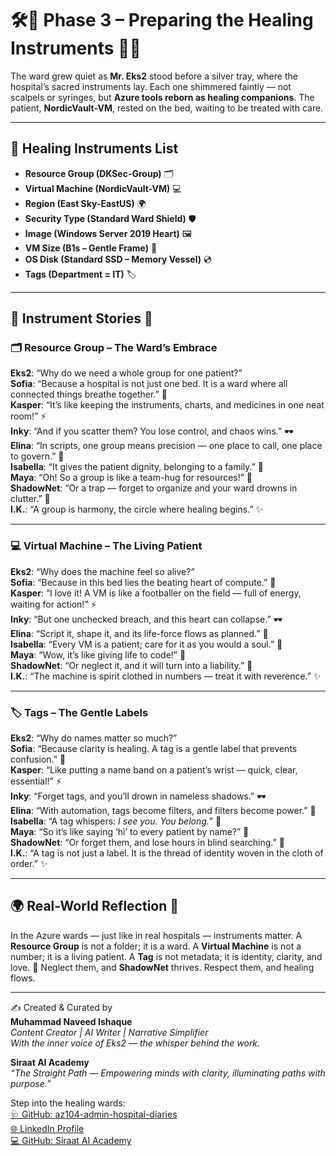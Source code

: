 # 🛠️🌸 Phase 3 – Preparing the Healing Instruments 🌷✨  

The ward grew quiet as **Mr. Eks2** stood before a silver tray, where the hospital’s sacred instruments lay. Each one shimmered faintly — not scalpels or syringes, but **Azure tools reborn as healing companions**. The patient, **NordicVault-VM**, rested on the bed, waiting to be treated with care.  

---  

## 🌼 Healing Instruments List  
- **Resource Group (DKSec-Group)** 🗂️  
- **Virtual Machine (NordicVault-VM)** 💻  
- **Region (East Sky-EastUS)** 🌍  
- **Security Type (Standard Ward Shield)** 🛡️  
- **Image (Windows Server 2019 Heart)** 🖼️  
- **VM Size (B1s – Gentle Frame)** 📏  
- **OS Disk (Standard SSD – Memory Vessel)** 💿  
- **Tags (Department = IT)** 🏷️  

---  

## 🌷 Instrument Stories 🌸  

### 🗂️ Resource Group – The Ward’s Embrace  
**Eks2**: “Why do we need a whole group for one patient?”  
**Sofia**: “Because a hospital is not just one bed. It is a ward where all connected things breathe together.” 🌸  
**Kasper**: “It’s like keeping the instruments, charts, and medicines in one neat room!” ⚡  
**Inky**: “And if you scatter them? You lose control, and chaos wins.” 🕶️  
**Elina**: “In scripts, one group means precision — one place to call, one place to govern.” 🧾  
**Isabella**: “It gives the patient dignity, belonging to a family.” 💖  
**Maya**: “Oh! So a group is like a team-hug for resources!” 🌱  
**ShadowNet**: “Or a trap — forget to organize and your ward drowns in clutter.” 🚨  
**I.K.**: “A group is harmony, the circle where healing begins.” ✨  

---  

### 💻 Virtual Machine – The Living Patient  
**Eks2**: “Why does the machine feel so alive?”  
**Sofia**: “Because in this bed lies the beating heart of compute.” 🌸  
**Kasper**: “I love it! A VM is like a footballer on the field — full of energy, waiting for action!” ⚡  
**Inky**: “But one unchecked breach, and this heart can collapse.” 🕶️  
**Elina**: “Script it, shape it, and its life-force flows as planned.” 🧾  
**Isabella**: “Every VM is a patient; care for it as you would a soul.” 💖  
**Maya**: “Wow, it’s like giving life to code!” 🌱  
**ShadowNet**: “Or neglect it, and it will turn into a liability.” 🚨  
**I.K.**: “The machine is spirit clothed in numbers — treat it with reverence.” ✨  

---  

### 🏷️ Tags – The Gentle Labels  
**Eks2**: “Why do names matter so much?”  
**Sofia**: “Because clarity is healing. A tag is a gentle label that prevents confusion.” 🌸  
**Kasper**: “Like putting a name band on a patient’s wrist — quick, clear, essential!” ⚡  
**Inky**: “Forget tags, and you’ll drown in nameless shadows.” 🕶️  
**Elina**: “With automation, tags become filters, and filters become power.” 🧾  
**Isabella**: “A tag whispers: *I see you. You belong.*” 💖  
**Maya**: “So it’s like saying ‘hi’ to every patient by name?” 🌱  
**ShadowNet**: “Or forget them, and lose hours in blind searching.” 🚨  
**I.K.**: “A tag is not just a label. It is the thread of identity woven in the cloth of order.” ✨  

---  

## 🌍 Real-World Reflection 🌼  

In the Azure wards — just like in real hospitals — instruments matter. A **Resource Group** is not a folder; it is a ward. A **Virtual Machine** is not a number; it is a living patient. A **Tag** is not metadata; it is identity, clarity, and love. 🌸 Neglect them, and **ShadowNet** thrives. Respect them, and healing flows.  

---  

✍️ Created & Curated by  
**Muhammad Naveed Ishaque**  
_Content Creator | AI Writer | Narrative Simplifier_  
_With the inner voice of Eks2 — the whisper behind the work._  

**Siraat AI Academy**  
_“The Straight Path — Empowering minds with clarity, illuminating paths with purpose.”_  

Step into the healing wards:  
[🩺 GitHub: az104-admin-hospital-diaries](https://github.com/siraat-ai-academy/az104-admin-hospital-diaries)  
[🌐 LinkedIn Profile](https://lnkd.in/dquwuE-5)  
[💻 GitHub: Siraat AI Academy](https://github.com/siraat-ai-academy)  
